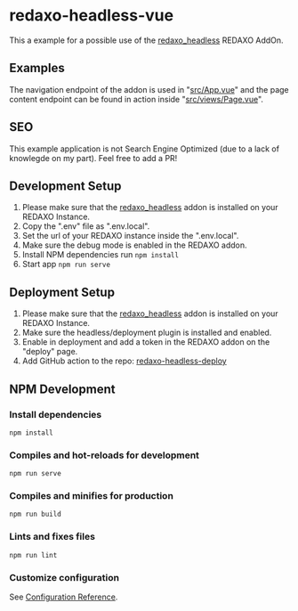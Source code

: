 # redaxo-headless-vue
This a example for a possible use of the [redaxo_headless](https://github.com/jelleschutter/redaxo_headless) REDAXO AddOn.

## Examples
The navigation endpoint of the addon is used in "[src/App.vue](https://github.com/jelleschutter/redaxo_headless_vue_frontend/blob/improve-readme/src/App.vue)" and the page content endpoint can be found in action inside "[src/views/Page.vue](https://github.com/jelleschutter/redaxo_headless_vue_frontend/blob/improve-readme/src/views/Page.vue)".

## SEO
This example application is not Search Engine Optimized (due to a lack of knowlegde on my part). Feel free to add a PR!

## Development Setup
1. Please make sure that the [redaxo_headless](https://github.com/jelleschutter/redaxo_headless) addon is installed on your REDAXO Instance.
2. Copy the ".env" file as ".env.local".
3. Set the url of your REDAXO instance inside the ".env.local".
4. Make sure the debug mode is enabled in the REDAXO addon.
5. Install NPM dependencies run `npm install`
5. Start app `npm run serve`

## Deployment Setup
1. Please make sure that the [redaxo_headless](https://github.com/jelleschutter/redaxo_headless) addon is installed on your REDAXO Instance.
2. Make sure the headless/deployment plugin is installed and enabled.
3. Enable in deployment and add a token in the REDAXO addon on the "deploy" page.
4. Add GitHub action to the repo: [redaxo-headless-deploy](https://github.com/jelleschutter/redaxo-headless-deploy)

## NPM Development
### Install dependencies
```
npm install
```

### Compiles and hot-reloads for development
```
npm run serve
```

### Compiles and minifies for production
```
npm run build
```

### Lints and fixes files
```
npm run lint
```

### Customize configuration
See [Configuration Reference](https://cli.vuejs.org/config/).
